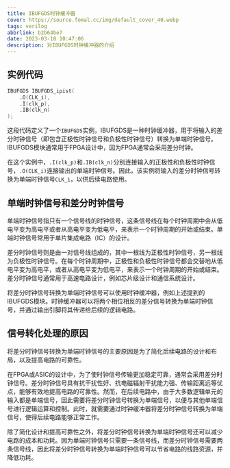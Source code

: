 ```yaml
---
title: IBUFGDS时钟缓冲器
cover: https://source.fomal.cc/img/default_cover_40.webp
tags: verilog
abbrlink: b2b64be7
date: 2023-03-18 10:47:06
description: 对IBUFGDS时钟缓冲器的介绍
---
```

## 实例代码
```verilog
IBUFGDS IBUFGDS_ipist(
    .O(CLK_i),
    .I(clk_p),
    .IB(clk_n)
);
```

这段代码定义了一个`IBUFGDS`实例，IBUFGDS是一种时钟缓冲器，用于将输入的差分时钟信号（即包含正极性时钟信号和负极性时钟信号）转换为单端时钟信号。IBUFGDS模块通常用于FPGA设计中，因为FPGA通常会采用差分时钟。

在这个实例中，`.I(clk_p)`和`.IB(clk_n)`分别连接输入的正极性和负极性时钟信号，`.O(CLK_i)`连接输出的单端时钟信号。因此，该实例将输入的差分时钟信号转换为单端时钟信号`CLK_i`，以供后续电路使用。

## 单端时钟信号和差分时钟信号
单端时钟信号指只有一个信号线的时钟信号，这条信号线在每个时钟周期中会从低电平变为高电平或者从高电平变为低电平，来表示一个时钟周期的开始或结束。单端时钟信号常用于单片集成电路（IC）的设计。

差分时钟信号则是由一对信号线组成的，其中一根线为正极性时钟信号，另一根线为负极性时钟信号。在每个时钟周期中，正极性和负极性时钟信号都会交替地从低电平变为高电平，或者从高电平变为低电平，来表示一个时钟周期的开始或结束。差分时钟信号通常用于高速电路设计，例如芯片级设计和通信系统设计。

将差分时钟信号转换为单端时钟信号可以使用时钟缓冲器，例如上述提到的IBUFGDS模块。时钟缓冲器可以将两个相位相反的差分信号转换为单端时钟信号，并通过输出引脚将其传递给后续的逻辑电路。

## 信号转化处理的原因
将差分时钟信号转换为单端时钟信号的主要原因是为了简化后续电路的设计和布局，以及提高电路的可靠性。

在FPGA或ASIC的设计中，为了使时钟信号传输更加稳定可靠，通常会采用差分时钟信号。差分时钟信号具有抗干扰性好、抗电磁辐射干扰能力强、传输距离远等优点，能够有效地提高电路的可靠性。然而，在后续电路中，由于大多数逻辑单元的输入都是单端信号，因此需要将差分时钟信号转换为单端信号，以便与其他单端信号进行逻辑运算和控制。此时，就需要通过时钟缓冲器将差分时钟信号转换为单端信号，使得后续电路能够正常工作。

除了简化设计和提高可靠性之外，将差分时钟信号转换为单端时钟信号还可以减少电路的成本和功耗。因为单端时钟信号只需要一条信号线，而差分时钟信号需要两条信号线，因此将差分时钟信号转换为单端时钟信号可以节省电路的线路资源，并降低功耗。